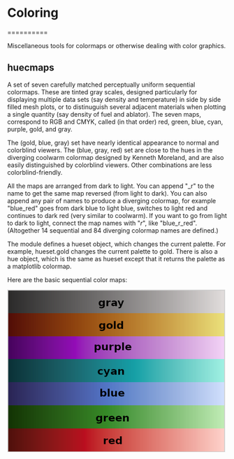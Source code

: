 # Coloring
==========

Miscellaneous tools for colormaps or otherwise dealing with color graphics.

## huecmaps

A set of seven carefully matched perceptually uniform sequential
colormaps.  These are tinted gray scales, designed particularly for
displaying multiple data sets (say density and temperature) in side
by side filled mesh plots, or to distinuguish several adjacent
materials when plotting a single quantity (say density of fuel and
ablator).  The seven maps, correspond to RGB and CMYK, called (in that
order) red, green, blue, cyan, purple, gold, and gray.

The (gold, blue, gray) set have nearly identical appearance to normal
and colorblind viewers.  The (blue, gray, red) set are close to the
hues in the diverging coolwarm colormap designed by Kenneth Moreland,
and are also easily distinguished by colorblind viewers.  Other
combinations are less colorblind-friendly.

All the maps are arranged from dark to light.  You can append "_r" to
the name to get the same map reversed (from light to dark).  You can
also append any pair of names to produce a diverging colormap, for
example "blue_red" goes from dark blue to light blue, switches to
light red and continues to dark red (very similar to coolwarm).  If
you want to go from light to dark to light, connect the map names with
"_r_", like "blue_r_red".  (Altogether 14 sequential and 84 diverging
colormap names are defined.)

The module defines a hueset object, which changes the current palette.
For example, hueset.gold changes the current palette to gold.  There
is also a hue object, which is the same as hueset except that it returns
the palette as a matplotlib colormap.

Here are the basic sequential color maps:

![huecmaps sequential maps](/huecmaps.png)
